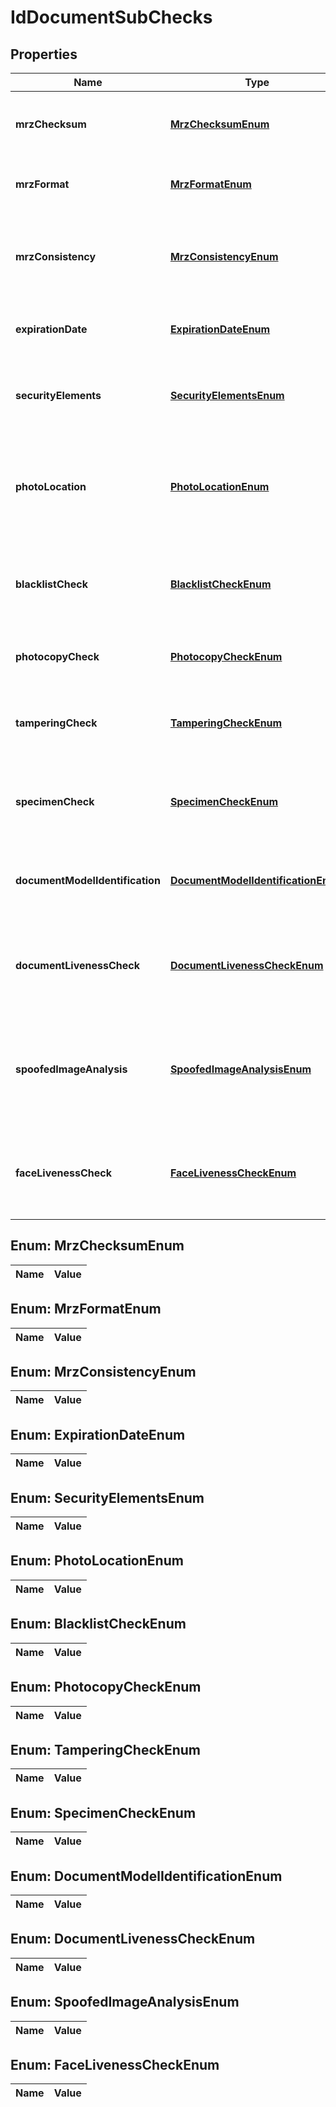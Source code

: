 

# IdDocumentSubChecks

## Properties

Name | Type | Description | Notes
------------ | ------------- | ------------- | -------------
**mrzChecksum** | [**MrzChecksumEnum**](#MrzChecksumEnum) | Indicates whether the MRZ checksum is correct |  [optional]
**mrzFormat** | [**MrzFormatEnum**](#MrzFormatEnum) | Indicates whether the MRZ format is correct |  [optional]
**mrzConsistency** | [**MrzConsistencyEnum**](#MrzConsistencyEnum) | Indicates whether the MRZ is consistent with the document type |  [optional]
**expirationDate** | [**ExpirationDateEnum**](#ExpirationDateEnum) | Indicates whether the expirationDate is valid |  [optional]
**securityElements** | [**SecurityElementsEnum**](#SecurityElementsEnum) | Indicates whether the document&#39;s security elements are valid |  [optional]
**photoLocation** | [**PhotoLocationEnum**](#PhotoLocationEnum) | Indicates whether the photo is in the correct location for a given document type |  [optional]
**blacklistCheck** | [**BlacklistCheckEnum**](#BlacklistCheckEnum) | Indicates whether a competent authority deny-listed the ID document |  [optional]
**photocopyCheck** | [**PhotocopyCheckEnum**](#PhotocopyCheckEnum) | Indicates whether the document is a photocopy |  [optional]
**tamperingCheck** | [**TamperingCheckEnum**](#TamperingCheckEnum) | Indicates whether the document image has been digitally tampered with |  [optional]
**specimenCheck** | [**SpecimenCheckEnum**](#SpecimenCheckEnum) | Indicates whether the document has been copied from the Internet |  [optional]
**documentModelIdentification** | [**DocumentModelIdentificationEnum**](#DocumentModelIdentificationEnum) | Indicates whether the document model has been identified |  [optional]
**documentLivenessCheck** | [**DocumentLivenessCheckEnum**](#DocumentLivenessCheckEnum) | Indicates if the document image is genuine and not a photo of an image or of a screen |  [optional]
**spoofedImageAnalysis** | [**SpoofedImageAnalysisEnum**](#SpoofedImageAnalysisEnum) | Indicates whether the selfie image is spoofed, copied from the Internet, or is a known deny-listed image |  [optional]
**faceLivenessCheck** | [**FaceLivenessCheckEnum**](#FaceLivenessCheckEnum) | Indicates if the selfie image is genuine and not a photo of an image or of a screen |  [optional]


## Enum: MrzChecksumEnum

Name | Value
---- | -----


## Enum: MrzFormatEnum

Name | Value
---- | -----


## Enum: MrzConsistencyEnum

Name | Value
---- | -----


## Enum: ExpirationDateEnum

Name | Value
---- | -----


## Enum: SecurityElementsEnum

Name | Value
---- | -----


## Enum: PhotoLocationEnum

Name | Value
---- | -----


## Enum: BlacklistCheckEnum

Name | Value
---- | -----


## Enum: PhotocopyCheckEnum

Name | Value
---- | -----


## Enum: TamperingCheckEnum

Name | Value
---- | -----


## Enum: SpecimenCheckEnum

Name | Value
---- | -----


## Enum: DocumentModelIdentificationEnum

Name | Value
---- | -----


## Enum: DocumentLivenessCheckEnum

Name | Value
---- | -----


## Enum: SpoofedImageAnalysisEnum

Name | Value
---- | -----


## Enum: FaceLivenessCheckEnum

Name | Value
---- | -----




